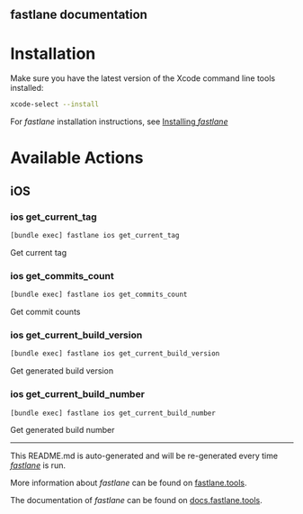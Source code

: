 fastlane documentation
----

# Installation

Make sure you have the latest version of the Xcode command line tools installed:

```sh
xcode-select --install
```

For _fastlane_ installation instructions, see [Installing _fastlane_](https://docs.fastlane.tools/#installing-fastlane)

# Available Actions

## iOS

### ios get_current_tag

```sh
[bundle exec] fastlane ios get_current_tag
```

Get current tag

### ios get_commits_count

```sh
[bundle exec] fastlane ios get_commits_count
```

Get commit counts

### ios get_current_build_version

```sh
[bundle exec] fastlane ios get_current_build_version
```

Get generated build version

### ios get_current_build_number

```sh
[bundle exec] fastlane ios get_current_build_number
```

Get generated build number

----

This README.md is auto-generated and will be re-generated every time [_fastlane_](https://fastlane.tools) is run.

More information about _fastlane_ can be found on [fastlane.tools](https://fastlane.tools).

The documentation of _fastlane_ can be found on [docs.fastlane.tools](https://docs.fastlane.tools).
